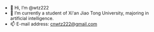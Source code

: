 - 👋 Hi, I’m @wtz222
- 🌱 I’m currently a student of Xi'an Jiao Tong University, majoring in artificial intelligence.
- 📫 E-mail address: cnwtz222@gmail.com
